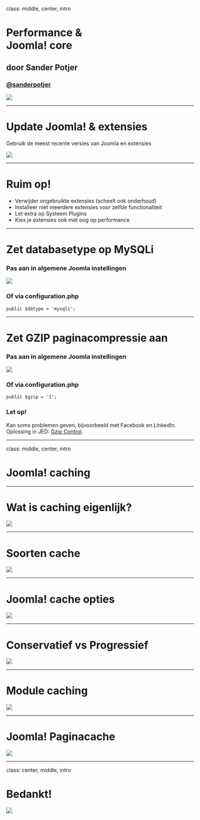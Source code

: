 class: middle, center, intro
# Performance &amp;<br>Joomla! core
## door Sander Potjer
### <a href="http://twitter.com/sanderpotjer">@sanderpotjer</a>
<img src="images/logos.png">

---
# Update Joomla! & extensies
Gebruik de meest recente versies van Joomla en extensies

<img src="joomla_performance/sander/images/joomla-update-now.png">

---
# Ruim op!
- Verwijder ongebruikte extensies (scheelt ook onderhoud)
- Installeer niet meerdere extensies voor zelfde functionaliteit
- Let extra op Systeem Plugins
- Kies je extensies ook met oog op performance

---
# Zet databasetype op MySQLi

### Pas aan in algemene Joomla instellingen
<img src="joomla_performance/sander/images/mysqli.png">

### Of via configuration.php

`public $dbtype = 'mysqli';`

---
# Zet GZIP paginacompressie aan

### Pas aan in algemene Joomla instellingen
<img src="joomla_performance/sander/images/gzip.png">

### Of via configuration.php

`public $gzip = '1';`

### Let op!
Kan soms problemen geven, bijvoorbeeld met Facebook en LinkedIn. Oplossing in JED: <a href="https://extensions.joomla.org/extension/gzip-control/">Gzip Control</a>.

---
class: middle, center, intro
# Joomla! caching

---
# Wat is caching eigenlijk?

<img src="joomla_performance/sander/images/wat-is-cache.png">

---
# Soorten cache

<img src="joomla_performance/sander/images/soorten-cache.png">

---
# Joomla! cache opties

<img src="joomla_performance/sander/images/cache-instellingen.png">

---
# Conservatief vs Progressief

<img src="joomla_performance/sander/images/conservatief-vs-progressief.png">

---
# Module caching

<img src="joomla_performance/sander/images/module-caching.png">

---
# Joomla! Paginacache

<img src="joomla_performance/sander/images/joomla-page-cache.png">

---
class: center, middle, intro
# Bedankt!

<img src="/images/logos.png">
